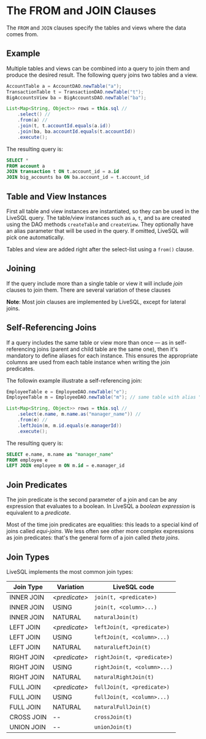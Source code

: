 # The FROM and JOIN Clauses

The `FROM` and `JOIN` clauses specify the tables and views where the data comes from.

## Example

Multiple tables and views can be combined into a query to join them and produce the desired result. The following
query joins two tables and a view.

```java
AccountTable a = AccountDAO.newTable("a");
TransactionTable t = TransactionDAO.newTable("t");
BigAccountsView ba = BigAccountsDAO.newTable("ba");

List<Map<String, Object>> rows = this.sql //
    .select() //
    .from(a) //
    .join(t, t.accountId.equals(a.id))
    .join(ba, ba.accountId.equals(t.accountId))
    .execute();
```

The resulting query is:

```sql
SELECT * 
FROM account a
JOIN transaction t ON t.account_id = a.id
JOIN big_accounts ba ON ba.account_id = t.account_id
```

## Table and View Instances

First all table and view instances are instantiated, so they can be used in the LiveSQL query. The table/view instances such 
as `a`, `t`, and `ba` are created using the DAO methods `createTable` and `createView`. They optionally have an alias 
parameter that will be used in the query. If omitted, LiveSQL will pick one automatically.

Tables and view are added right after the select-list using a `from()` clause.


## Joining

If the query include more than a single table or view it will include *join* clauses to join them. There are several variation of these clauses

**Note**: Most join clauses are implemented by LiveSQL, except for lateral joins.

## Self-Referencing Joins

If a query includes the same table or view more than once &mdash; as in self-referencing joins (parent and child table are the same one),
then it's mandatory to define aliases for each instance. This ensures the appropriate columns are used from each table instance 
when writing the join predicates.

The followin example illustrate a self-referencing join:


```java
EmployeeTable e = EmployeeDAO.newTable("e");
EmployeeTable m = EmployeeDAO.newTable("m"); // same table with alias "m" for "manager"

List<Map<String, Object>> rows = this.sql //
    .select(e.name, m.name.as("manager_name")) //
    .from(e) //
    .leftJoin(m, m.id.equals(e.managerId))
    .execute();
```

The resulting query is:

```sql
SELECT e.name, m.name as "manager_name"
FROM employee e
LEFT JOIN employee m ON m.id = e.manager_id
```


## Join Predicates

The join predicate is the second parameter of a join and can be any expression that evaluates to a boolean. In LiveSQL a *boolean expression*
is equivalent to a *predicate*.

Most of the time join predicates are equalities: this leads to a special kind of joins called *equi-joins*. We less often see other more complex 
expressions as join predicates: that's the general form of a join called *theta joins*.


## Join Types

LiveSQL implements the most common join types:

| Join Type | Variation | LiveSQL code |
| -- | -- | -- |
| INNER JOIN | *&lt;predicate>* | `join(t, <predicate>)` |
| INNER JOIN | USING | `join(t, <column>...)` |
| INNER JOIN | NATURAL | `naturalJoin(t)` |
| LEFT JOIN | *&lt;predicate>* | `leftJoin(t, <predicate>)` |
| LEFT JOIN | USING | `leftJoin(t, <column>...)` |
| LEFT JOIN | NATURAL | `naturalLeftJoin(t)` |
| RIGHT JOIN | *&lt;predicate>* | `rightJoin(t, <predicate>)` |
| RIGHT JOIN | USING | `rightJoin(t, <column>...)` |
| RIGHT JOIN | NATURAL | `naturalRightJoin(t)` |
| FULL JOIN | *&lt;predicate>* | `fullJoin(t, <predicate>)` |
| FULL JOIN | USING | `fullJoin(t, <column>...)` |
| FULL JOIN | NATURAL | `naturalFullJoin(t)` |
| CROSS JOIN | -- | `crossJoin(t)` |
| UNION JOIN | -- | `unionJoin(t)` |









